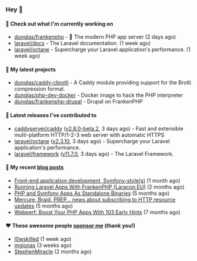 ### Hey 👋

#### 👷 Check out what I'm currently working on

- [dunglas/frankenphp](https://github.com/dunglas/frankenphp) - 🧟 The modern PHP app server (2 days ago)
- [laravel/docs](https://github.com/laravel/docs) - The Laravel documentation. (1 week ago)
- [laravel/octane](https://github.com/laravel/octane) - Supercharge your Laravel application&#39;s performance. (1 week ago)

#### 🌱 My latest projects

- [dunglas/caddy-cbrotli](https://github.com/dunglas/caddy-cbrotli) - A Caddy module providing support for the Brotli compression format.
- [dunglas/php-dev-docker](https://github.com/dunglas/php-dev-docker) - Docker image to hack the PHP interpreter
- [dunglas/frankenphp-drupal](https://github.com/dunglas/frankenphp-drupal) - Drupal on FrankenPHP

#### 🔭 Latest releases I've contributed to

- [caddyserver/caddy](https://github.com/caddyserver/caddy) ([v2.8.0-beta.2](https://github.com/caddyserver/caddy/releases/tag/v2.8.0-beta.2), 3 days ago) - Fast and extensible multi-platform HTTP/1-2-3 web server with automatic HTTPS
- [laravel/octane](https://github.com/laravel/octane) ([v2.3.10](https://github.com/laravel/octane/releases/tag/v2.3.10), 3 days ago) - Supercharge your Laravel application&#39;s performance.
- [laravel/framework](https://github.com/laravel/framework) ([v11.7.0](https://github.com/laravel/framework/releases/tag/v11.7.0), 3 days ago) - The Laravel Framework.

#### 📜 My recent [blog posts](https://dunglas.fr)

- [Front-end application development, Symfony-style(s)](https://dunglas.dev/2024/04/front-end-application-development-symfony-styles/) (1 month ago)
- [Running Laravel Apps With FrankenPHP (Laracon EU)](https://dunglas.dev/2024/02/running-laravel-apps-with-frankenphp-laracon-eu/) (2 months ago)
- [PHP and Symfony Apps As Standalone Binaries](https://dunglas.dev/2023/12/php-and-symfony-apps-as-standalone-binaries/) (5 months ago)
- [Mercure, Braid, PREP… news about subscribing to HTTP resource updates](https://dunglas.dev/2023/11/mercure-braid-prep-news-about-subscribing-to-http-resource-updates/) (5 months ago)
- [Webperf: Boost Your PHP Apps With 103 Early Hints](https://dunglas.dev/2023/10/webperf-boost-your-php-apps-with-103-early-hints/) (7 months ago)

#### ❤️ These awesome people [sponsor me](https://github.com/sponsors/dunglas) (thank you!)

- [l0wskilled](https://github.com/l0wskilled) (1 week ago)
- [mgionas](https://github.com/mgionas) (3 weeks ago)
- [StephenMiracle](https://github.com/StephenMiracle) (2 months ago)
